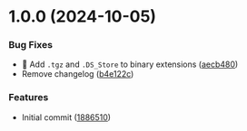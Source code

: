 # 1.0.0 (2024-10-05)


### Bug Fixes

* :bug: Add `.tgz` and `.DS_Store` to binary extensions ([aecb480](https://github.com/jimfilippou/repo2txt/commit/aecb480f7f5f42be0743aa6c9a0b73d497772d0b))
* Remove changelog ([b4e122c](https://github.com/jimfilippou/repo2txt/commit/b4e122c93a02bfcfcdf523b2f03d775af87a7908))


### Features

* Initial commit ([1886510](https://github.com/jimfilippou/repo2txt/commit/188651044ec3179defabd06a1184ebc861405a9d))
